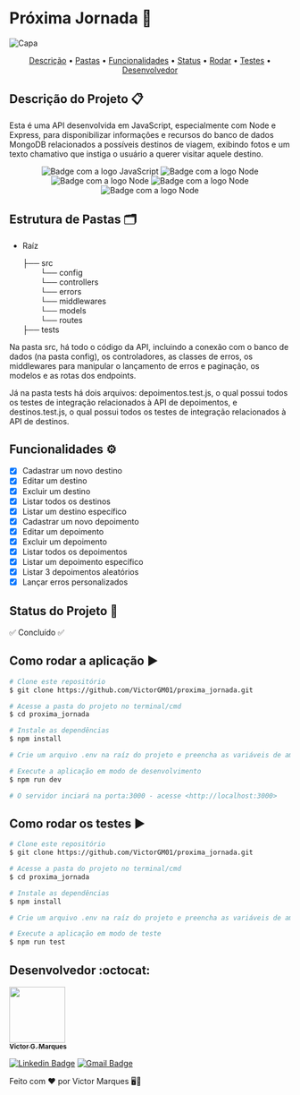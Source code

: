 # Próxima Jornada 🛫
![Capa](https://github.com/VictorGM01/proxima_jornada/assets/86068797/c3363b1a-47c9-428c-9f60-370b9c5a0ef2)

<p align="center">
 <a href="#descrição-do-projeto-">Descrição</a> •
 <a href="#estrutura-de-pastas-%EF%B8%8F">Pastas</a> •
 <a href="#funcionalidades-">Funcionalidades</a> •
 <a href="#status-do-projeto-">Status</a> •
 <a href="#como-rodar-a-aplicação-">Rodar</a> •
 <a href="#como-rodar-os-testes-">Testes</a> •
 <a href="#desenvolvedor-octocat">Desenvolvedor</a>
</p>

## Descrição do Projeto 📋
Esta é uma API desenvolvida em JavaScript, especialmente com Node e Express, para disponibilizar informações e recursos do banco de dados MongoDB relacionados a possíveis destinos de viagem, exibindo fotos e um texto chamativo que instiga o usuário a querer visitar aquele destino.

<div align="center">
    <img alt="Badge com a logo JavaScript" src="https://img.shields.io/badge/JavaScript-323330?style=for-the-badge&logo=javascript&logoColor=F7DF1E"/>
    <img alt="Badge com a logo Node" src="https://img.shields.io/badge/Node.js-43853D?style=for-the-badge&logo=node.js&logoColor=white"/>
    <img alt="Badge com a logo Node" src="https://img.shields.io/badge/Express.js-404D59?style=for-the-badge"/>
    <img alt="Badge com a logo Node" src="https://img.shields.io/badge/Jest-323330?style=for-the-badge&logo=Jest&logoColor=white"/>
    <img alt="Badge com a logo Node" src="https://img.shields.io/badge/MongoDB-4EA94B?style=for-the-badge&logo=mongodb&logoColor=white"/>
</div>

## Estrutura de Pastas 🗂️
* Raíz

    ├── src <br>
        &emsp;&emsp; └── config <br>
        &emsp;&emsp; └── controllers <br>
        &emsp;&emsp; └── errors <br>
        &emsp;&emsp; └── middlewares <br>
        &emsp;&emsp; └── models <br>
        &emsp;&emsp; └── routes <br>
    ├── tests <br>

Na pasta src, há todo o código da API, incluindo a conexão com o banco de dados (na pasta config), os controladores, as classes de erros, os middlewares para manipular o lançamento de erros e paginação, os modelos e as rotas dos endpoints.

Já na pasta tests há dois arquivos: depoimentos.test.js, o qual possui todos os testes de integração relacionados à API de depoimentos, e destinos.test.js, o qual possui todos os testes de integração relacionados à API de destinos.

## Funcionalidades ⚙️

- [x] Cadastrar um novo destino
- [x] Editar um destino
- [x] Excluir um destino
- [x] Listar todos os destinos
- [x] Listar um destino específico
- [x] Cadastrar um novo depoimento
- [x] Editar um depoimento
- [x] Excluir um depoimento
- [x] Listar todos os depoimentos
- [x] Listar um depoimento específico
- [x] Listar 3 depoimentos aleatórios
- [x] Lançar erros personalizados

## Status do Projeto 🔔

✅ Concluído ✅

## Como rodar a aplicação ▶️

```bash
# Clone este repositório
$ git clone https://github.com/VictorGM01/proxima_jornada.git

# Acesse a pasta do projeto no terminal/cmd
$ cd proxima_jornada

# Instale as dependências
$ npm install

# Crie um arquivo .env na raíz do projeto e preencha as variáveis de ambiente, sobretudo a STRING_CONEXAO_DB, com a string de conexão do seu banco de dados MongoDB

# Execute a aplicação em modo de desenvolvimento
$ npm run dev

# O servidor inciará na porta:3000 - acesse <http://localhost:3000>
```

## Como rodar os testes ▶️

```bash
# Clone este repositório
$ git clone https://github.com/VictorGM01/proxima_jornada.git

# Acesse a pasta do projeto no terminal/cmd
$ cd proxima_jornada

# Instale as dependências
$ npm install

# Crie um arquivo .env na raíz do projeto e preencha as variáveis de ambiente, sobretudo a STRING_CONEXAO_DB, com a string de conexão do seu banco de dados MongoDB

# Execute a aplicação em modo de teste
$ npm run test
```

## Desenvolvedor :octocat:
[<img src="https://avatars.githubusercontent.com/u/86068797?s=400&u=043c0b1479770ac997f0cf5a31c986a2815ce810&v=4" width=100><br><sub> <strong>Victor G. Marques</strong> </sub>](https://github.com/VictorGM01)

[![Linkedin Badge](https://img.shields.io/badge/-LinkedIn-blue?style=flat-square&logo=Linkedin&logoColor=white&link=https://www.linkedin.com/in/victor-gabriel-marques/)](https://www.linkedin.com/in/victor-gabriel-marques/)
[![Gmail Badge](https://img.shields.io/badge/-Gmail-red?style=flat-square&logo=Gmail&logoColor=white&link=https://www.linkedin.com/in/victor-marques-profile)](mailto:victormarques8801@gmail.com")

Feito com ❤️ por Victor Marques 🖥️🔬